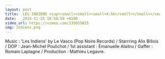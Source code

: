 ```yaml
---
layout: post
title:  LES INDIENS <sup><small><small><small>4:56</small></small></small></sup>
date:   2015-11-25 18:50:58 +0100
video_url: https://vimeo.com/135055025
img: indiens.png
---
```


Music : 'Les Indiens' by Le Vasco (Pop Noire Records) / Starrring Alix Billois / DOP : Jean-Michel Poulichot / 1st assistant : Émanuelle Alaitru / Gaffer : Romain Laplagne / Production : Mathieu Legavre.
<BR>
	<BR><BR>